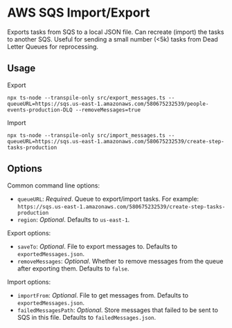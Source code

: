 
# AWS SQS Import/Export
Exports tasks from SQS to a local JSON file.
Can recreate (import) the tasks to another SQS.
Useful for sending a small number (<5k) tasks from Dead Letter Queues for reprocessing.


## Usage
Export
```
npx ts-node --transpile-only src/export_messages.ts --queueURL=https://sqs.us-east-1.amazonaws.com/580675232539/people-events-production-DLQ --removeMessages=true
```
Import
```
npx ts-node --transpile-only src/import_messages.ts --queueURL=https://sqs.us-east-1.amazonaws.com/580675232539/create-step-tasks-production 
```

## Options
Common command line options:
- `queueURL`: *Required*. Queue to export/import tasks. For example: `https://sqs.us-east-1.amazonaws.com/580675232539/create-step-tasks-production`
- `region`: *Optional*. Defaults to `us-east-1`.

Export options:
- `saveTo`: *Optional*. File to export messages to. Defaults to `exportedMessages.json`.
- `removeMessages`: *Optional*. Whether to remove messages from the queue after exporting them. Defaults to `false`.

Import options:
- `importFrom`: *Optional*. File to get messages from. Defaults to `exportedMessages.json`.
- `failedMessagesPath`: *Optional*. Store messages that failed to be sent to SQS in this file. Defaults to `failedMessages.json`.
